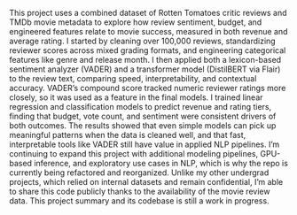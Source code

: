 This project uses a combined dataset of Rotten Tomatoes critic reviews and TMDb movie metadata to explore how review sentiment, budget, and engineered features relate to movie success, measured in both revenue and average rating. I started by cleaning over 100,000 reviews, standardizing reviewer scores across mixed grading formats, and engineering categorical features like genre and release month. I then applied both a lexicon-based sentiment analyzer (VADER) and a transformer model (DistilBERT via Flair) to the review text, comparing speed, interpretability, and contextual accuracy. VADER’s compound score tracked numeric reviewer ratings more closely, so it was used as a feature in the final models. I trained linear regression and classification models to predict revenue and rating tiers, finding that budget, vote count, and sentiment were consistent drivers of both outcomes. The results showed that even simple models can pick up meaningful patterns when the data is cleaned well, and that fast, interpretable tools like VADER still have value in applied NLP pipelines. I’m continuing to expand this project with additional modeling pipelines, GPU-based inference, and exploratory use cases in NLP, which is why the repo is currently being refactored and reorganized. Unlike my other undergrad projects, which relied on internal datasets and remain confidential, I’m able to share this code publicly thanks to the availability of the movie review data. This project summary and its codebase is still a work in progress.